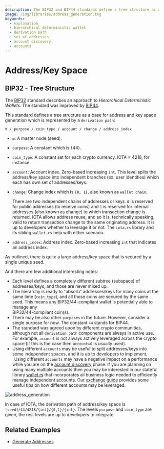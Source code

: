```yaml
---
description: The BIP32 and BIP44 standards define a tree structure as a base for address and key space generation which is represented by a derivation path.
image: /img/libraries/address_generation.svg
keywords:
  - explanation
  - hierarchical deterministic wallet
  - derivation path
  - set of addresses
  - account discovery
  - accounts
---
```


# Address/Key Space

## BIP32 - Tree Structure

The [BIP32](https://github.com/bitcoin/bips/blob/master/bip-0032.mediawiki) standard describes an approach to
_Hierarchical Deterministic Wallets_. The standard was improved
by [BIP44](https://github.com/bitcoin/bips/blob/master/bip-0044.mediawiki).

This standard defines a tree structure as a base for address and key space generation which is represented by a
`derivation path`:

```plaintext
m / purpose / coin_type / account / change / address_index
```

- `m`: A master node (seed).
- `purpose`: A constant which is {44}.
- `coin_type`: A constant set for each crypto currency. IOTA = 4218, for instance.
- `account`: Account index. Zero-based increasing `int`. This level splits the address/key space into independent
  branches (ex. user identities) which each has own set of addresses/keys.
- `change`: Change index which is `{0, 1}`, also known as `wallet chain`.

  There are two independent chains of addresses or keys. `0` is reserved for public addresses (to receive coins) and `1` is
  reserved for internal addresses (also known as change) to which transaction change is returned. IOTA allows address
  reuse, and so it is, technically speaking, valid to return transaction change to the same originating address. It is
  up to developers whether to leverage it or not. The `iota.rs` library and its sibling `wallet.rs` help with either
  scenario.

- `address_index`: Address index. Zero-based increasing `int` that indicates an address index.

As outlined, there is quite a large address/key space that is secured by a single unique seed.

And there are few additional interesting notes:

- Each level defines a completely different subtree (subspace) of addresses/keys, and those are never mixed up.
- The hierarchy is ready to "absorb" addresses/keys for many coins at the same time (`coin_type`), and all those coins
  are secured by the same seed. This means any BIP32/44-compliant wallet is potentially able to manage any \
  BIP32/44-compliant coin(s).
- There may be also other `purposes` in the future. However, consider a single purpose for now. The constant `44` stands
  for BIP44.
- The standard was agreed upon by different crypto communities, although not all `derivation path` components are always in active use. For example, `account` is not always actively leveraged across the crypto space (if this is the case then `account=0` is usually used).
- Using different `accounts` may be useful to split addresses/keys into some independent spaces, and it is up to
  developers to implement. \_Using different `accounts` may have a negative impact on a performance while you are on the
  [account discovery](https://github.com/bitcoin/bips/blob/master/bip-0044.mediawiki#account-discovery) phase. If you are
  planning on using many multiple accounts then you may be interested in our stateful library
  [wallet.rs](https://wiki.iota.org/wallet.rs/welcome) that incorporates all business logic needed to efficiently manage
  independent accounts.
  Our [exchange guide](https://wiki.iota.org/introduction/how_tos/exchange)
  provides some useful tips on how different accounts may be leveraged.

![address_generation](/img/libraries/address_generation.svg)

In case of IOTA, the derivation path of address/key space is `[seed]/44/4218/{int}/{0,1}/{int}`. The levels `purpose`
and `coin_type` are given, the rest levels are up to developers to integrate.

## Related Examples

- [Generate Addresses](./../examples/generate_addresses.mdx)
